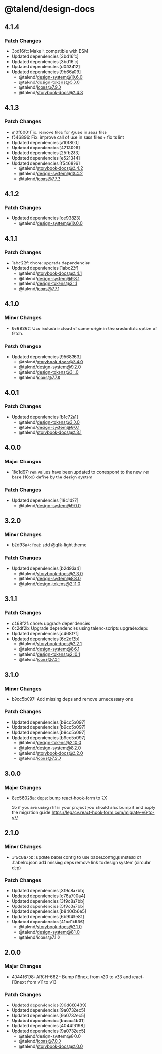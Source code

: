 # @talend/design-docs

## 4.1.4

### Patch Changes

- 3bd16fc: Make it compatible with ESM
- Updated dependencies [3bd16fc]
- Updated dependencies [3bd16fc]
- Updated dependencies [d053412]
- Updated dependencies [9b66a09]
  - @talend/design-system@10.6.0
  - @talend/design-tokens@3.3.0
  - @talend/icons@7.9.0
  - @talend/storybook-docs@2.4.3

## 4.1.3

### Patch Changes

- a10f800: Fix: remove tilde for @use in sass files
- f546896: Fix: improve call of use in sass files + fix ts lint
- Updated dependencies [a10f800]
- Updated dependencies [4713998]
- Updated dependencies [25fb283]
- Updated dependencies [e521344]
- Updated dependencies [f546896]
  - @talend/storybook-docs@2.4.2
  - @talend/design-system@10.4.2
  - @talend/icons@7.7.2

## 4.1.2

### Patch Changes

- Updated dependencies [ce93823]
  - @talend/design-system@10.0.0

## 4.1.1

### Patch Changes

- 1abc22f: chore: upgrade dependencies
- Updated dependencies [1abc22f]
  - @talend/storybook-docs@2.4.1
  - @talend/design-system@9.8.1
  - @talend/design-tokens@3.1.1
  - @talend/icons@7.7.1

## 4.1.0

### Minor Changes

- 9568363: Use include instead of same-origin in the credentials option of fetch.

### Patch Changes

- Updated dependencies [9568363]
  - @talend/storybook-docs@2.4.0
  - @talend/design-system@9.2.0
  - @talend/design-tokens@3.1.0
  - @talend/icons@7.7.0

## 4.0.1

### Patch Changes

- Updated dependencies [b1c72a1]
  - @talend/design-tokens@3.0.0
  - @talend/design-system@9.0.1
  - @talend/storybook-docs@2.3.1

## 4.0.0

### Major Changes

- 18c1d97: `rem` values have been updated to correspond to the new `rem` base (16px) define by the design system

### Patch Changes

- Updated dependencies [18c1d97]
  - @talend/design-system@9.0.0

## 3.2.0

### Minor Changes

- b2d93a4: feat: add @qlik-light theme

### Patch Changes

- Updated dependencies [b2d93a4]
  - @talend/storybook-docs@2.3.0
  - @talend/design-system@8.8.0
  - @talend/design-tokens@2.11.0

## 3.1.1

### Patch Changes

- c468f2f: chore: upgrade dependencies
- 6c2df2b: Upgrade dependencies using talend-scripts upgrade:deps
- Updated dependencies [c468f2f]
- Updated dependencies [6c2df2b]
  - @talend/storybook-docs@2.2.1
  - @talend/design-system@8.6.1
  - @talend/design-tokens@2.10.1
  - @talend/icons@7.3.1

## 3.1.0

### Minor Changes

- b9cc5b097: Add missing deps and remove unnecessary one

### Patch Changes

- Updated dependencies [b9cc5b097]
- Updated dependencies [b9cc5b097]
- Updated dependencies [b9cc5b097]
- Updated dependencies [b9cc5b097]
  - @talend/design-tokens@2.10.0
  - @talend/design-system@8.2.0
  - @talend/storybook-docs@2.2.0
  - @talend/icons@7.2.0

## 3.0.0

### Major Changes

- 8ec56028a: deps: bump react-hook-form to 7.X

  So if you are using rhf in your project you should also bump it and apply the migration guide
  https://legacy.react-hook-form.com/migrate-v6-to-v7/

## 2.1.0

### Minor Changes

- 3f9c8a7bb: update babel config to use babel.config.js instead of .babelrc.json
  add missing deps
  remove link to design system (circular dep)

### Patch Changes

- Updated dependencies [3f9c8a7bb]
- Updated dependencies [c76a700a4]
- Updated dependencies [3f9c8a7bb]
- Updated dependencies [3f9c8a7bb]
- Updated dependencies [b8406b6e5]
- Updated dependencies [6b9f49e81]
- Updated dependencies [41bd1b586]
  - @talend/storybook-docs@2.1.0
  - @talend/design-system@8.1.0
  - @talend/icons@7.1.0

## 2.0.0

### Major Changes

- 4044f6198: ARCH-662 - Bump i18next from v20 to v23 and react-i18next from v11 to v13

### Patch Changes

- Updated dependencies [96d688489]
- Updated dependencies [9a0732ec5]
- Updated dependencies [9a0732ec5]
- Updated dependencies [bacaa4b31]
- Updated dependencies [4044f6198]
- Updated dependencies [9a0732ec5]
  - @talend/design-system@8.0.0
  - @talend/icons@7.0.0
  - @talend/storybook-docs@2.0.0
